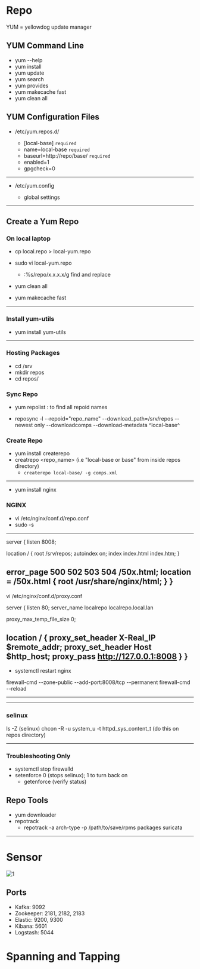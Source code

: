 # Repo

YUM = yellowdog update manager

## YUM Command Line

 - yum --help
 - yum install
 - yum update
 - yum search
 - yum provides
 - yum makecache fast
 - yum clean all

## YUM Configuration Files

 - /etc/yum.repos.d/

    - [local-base] `required`
    - name=local-base `required`
    - baseurl=http://repo/base/ `required`
    - enabled=1
    - gpgcheck=0

---

  - /etc/yum.config

    - global settings

---

## Create a Yum Repo

### On local laptop

  - cp local.repo > local-yum.repo
  - sudo vi local-yum.repo
    - :%s/repo/x.x.x.x/g find and replace

  - yum clean all
  - yum makecache fast

---

### Install yum-utils

  - yum install yum-utils

---

### Hosting Packages

  - cd /srv
  - mkdir repos
  - cd repos/


### Sync Repo

  - yum repolist : to find all repoid names

  - reposync -l --repoid="repo_name" --download_path=/srv/repos --newest only --downloadcomps --download-metadata
                           ^local-base^

### Create Repo

  - yum install createrepo
  - creatrepo <repo_name> (i.e "local-base or base" from inside repos directory)
      - `createrepo local-base/ -g comps.xml`

---

  - yum install nginx

### NGINX

  - vi /etc/nginx/conf.d/repo.conf
  - sudo -s
---

server {
listen 8008;

location / {
  root /srv/repos;
  autoindex on;
  index index.html index.htm;
  }

  error_page 500 502 503 504 /50x.html;
  location = /50x.html {
    root /usr/share/nginx/html;
  }
}
---
vi /etc/nginx/conf.d/proxy.conf

server {
  listen 80;
  server_name localrepo localrepo.local.lan

  proxy_max_temp_file_size 0;

  location / {
    proxy_set_header X-Real_IP $remote_addr;
    proxy_set_header Host $http_host;
    proxy_pass http://127.0.0.1:8008
  }
}
---

  - systemctl restart nginx


firewall-cmd --zone-public --add-port:8008/tcp --permanent
firewall-cmd --reload

---

---

### selinux

ls -Z (selinux)
chcon -R -u system_u -t httpd_sys_content_t (do this on repos directory)

---

### Troubleshooting Only

  - systemctl stop firewalld
  - setenforce 0 (stops selinux); 1 to turn back on
    - getenforce (verify status)

## Repo Tools

  - yum downloader
  - repotrack    
    - repotrack -a arch-type -p /path/to/save/rpms packages suricata

---

# Sensor   

![1](http://192.168.2.11:8081/seanpudlock/pudlock/raw/branch/master/whiteboard.jpeg)

## Ports
  - Kafka: 9092
  - Zookeeper: 2181, 2182, 2183
  - Elastic: 9200, 9300
  - Kibana: 5601
  - Logstash: 5044


# Spanning and Tapping
